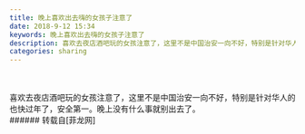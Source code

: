 ```yaml
---
title: 晚上喜欢出去嗨的女孩子注意了
date: 2018-9-12 15:34
keywords: 晚上喜欢出去嗨的女孩子注意了
description: 喜欢去夜店酒吧玩的女孩注意了，这里不是中国治安一向不好，特别是针对华人的也快过年了，安全第一。晚上没有什么事就别出去了。
categories: sharing
---
```

<td class="t_f" id="postmessage_1779158">

<br/>
<br/>
喜欢去夜店酒吧玩的女孩注意了，这里不是中国治安一向不好，特别是针对华人的也快过年了，安全第一。晚上没有什么事就别出去了。<br/>
</td>
###### 转载自[菲龙网]